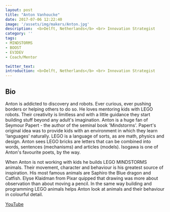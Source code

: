 ```yaml
---
layout: post
title: "Anton Vanhoucke"
date: 2017-07-06 12:22:40
image: '/assets/img/makers/Anton.jpg'
description:  <b>Delft, Netherlands</b> <br> Innovation Strategist
category: ''
tags:
- MINDSTORMS
- BOOST
- EV3DEV
- Coach/Mentor

twitter_text:
introduction: <b>Delft, Netherlands</b> <br> Innovation Strategist
---
```




## Bio


Anton is addicted to discovery and robots. Ever curious, ever pushing borders or helping others to do so. He loves mentoring kids with LEGO robots. Their creativity is limitless and with a little guidance they start building stuff beyond any adult's imagination. Anton is a huge fan of Seymour Papert - the author of the seminal book 'Mindstorms'. Papert's original idea was to provide kids with an environment in which they learn 'languages' naturally. LEGO is a language of sorts, as are math, physics and design. Anton sees LEGO bricks are letters that can be combined into words, sentences (mechanisms) and articles (models). Isogawa is one of Anton's favourite poets, by the way.

When Anton is not working with kids he builds LEGO MINDSTORMS animals. Their movement, character and behaviour is his greatest source of inspiration. His most famous animals are Saphiro the Blue dragon and Catfish. Elyse Klaidman from Pixar quipped that drawing was more about observation than about moving a pencil. In the same way building and programming LEGO animals helps Anton look at animals and their behaviour in colourful detail.

[YouTube](https://www.youtube.com/channel/UCoNL918PAT8zu2i0OQA4-Cg?view_as=subscriber)
